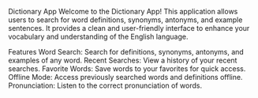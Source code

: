 Dictionary App
Welcome to the Dictionary App! This application allows users to search for word definitions, synonyms, antonyms, and example sentences. It provides a clean and user-friendly interface to enhance your vocabulary and understanding of the English language.

Features
Word Search: Search for definitions, synonyms, antonyms, and examples of any word.
Recent Searches: View a history of your recent searches.
Favorite Words: Save words to your favorites for quick access.
Offline Mode: Access previously searched words and definitions offline.
Pronunciation: Listen to the correct pronunciation of words.
